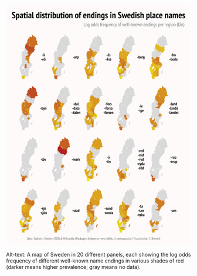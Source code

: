 ![](swedish_placenames_wiki.png)

Alt-text: A map of Sweden in 20 different panels, each showing the log odds frequency of different well-known name endings in various shades of red (darker means higher prevalence; gray means no data).
